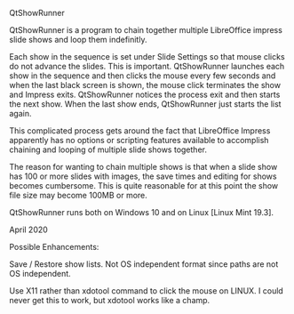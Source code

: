 QtShowRunner

QtShowRunner is a program to chain together multiple LibreOffice impress slide shows and loop them indefinitly.

Each show in the sequence is set under Slide Settings so that mouse clicks do not advance the slides. This is important. QtShowRunner launches each show in the sequence and then clicks the mouse every few seconds and when the last black screen is shown, the mouse click terminates the show and Impress exits. QtShowRunner notices the process exit and then starts the next show. When the last show ends, QtShowRunner just starts the list again.

This complicated process gets around the fact that LibreOffice Impress apparently has no options or scripting features available to accomplish chaining and looping of multiple slide shows together.

The reason for wanting to chain multiple shows is that when a slide show has 100 or more slides with images, the save times and editing for shows becomes cumbersome. This is quite reasonable for at this point the show file size may become 100MB or more.

QtShowRunner runs both on Windows 10 and on Linux [Linux Mint 19.3].

April 2020


Possible Enhancements:

Save / Restore show lists. Not OS independent format since paths are not OS independent.

Use X11 rather than xdotool command to click the mouse on LINUX. I could never get this to work, but xdotool works like a champ.



